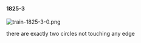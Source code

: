 #### 1825-3
![train-1825-3-0.png](https://github.com/lil-lab/nlvr/raw/master/nlvr/train/images/76/train-1825-3-0.png "train-1825-3-0.png")

there are exactly two circles not touching any edge